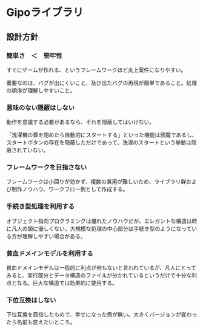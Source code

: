 ﻿Gipoライブラリ
============

設計方針
---------------------------------

### 簡単さ　＜　堅牢性

すぐにゲームが作れる、というフレームワークほど炎上案件になりやすい。

重要なのは、バグが出にくいこと、及び出たバグの再現が簡単であること。処理の順序が理解しやすいこと。

### 意味のない隠蔽はしない

動作を意識する必要があるなら、それを隠蔽してはいけない。

「洗濯機の蓋を閉めたら自動的にスタートする」といった機能は邪魔であるし、
スタートボタンの存在を隠蔽しただけであって、洗濯のスタートという挙動は隠蔽されていない。

### フレームワークを目指さない

フレームワークは小回りが効かず、複数の兼用が難しいため、ライブラリ群および制作ノウハウ、ワークフロー例として作成する。

### 手続き型処理を利用する

オブジェクト指向プログラミングは優れたノウハウだが、エレガントな構造は時に凡人の頭に優しくない。大規模な処理の中心部分は手続き型のようになっている方が理解しやすい場合がある。

### 貧血ドメインモデルを利用する

貧血ドメインモデルは一般的に利点が何もないと言われているが、凡人にとってみると、実行部分とデータ構造のファイルが分かれているというだけで十分な利点となる。巨大な構造では効果的に使用する。

### 下位互換はしない

下位互換を目指したもので、幸せになった例が無い。大きくバージョンが変わったら名前も変えたいところ。

